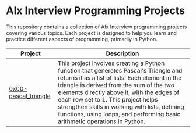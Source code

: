 # Alx Interview Programming Projects

This repository contains a collection of Alx Interview programming projects covering various topics. Each project is designed to help you learn and practice different aspects of programming, primarily in Python.

| Project | Description |
|---------|-------------|
|   [0x00-pascal_triangle](./0x00-pascal_triangle)  | This project involves creating a Python function that generates Pascal's Triangle and returns it as a list of lists. Each element in the triangle is derived from the sum of the two elements directly above it, with the edges of each row set to 1. This project helps strengthen skills in working with lists, defining functions, using loops, and performing basic arithmetic operations in Python. |

